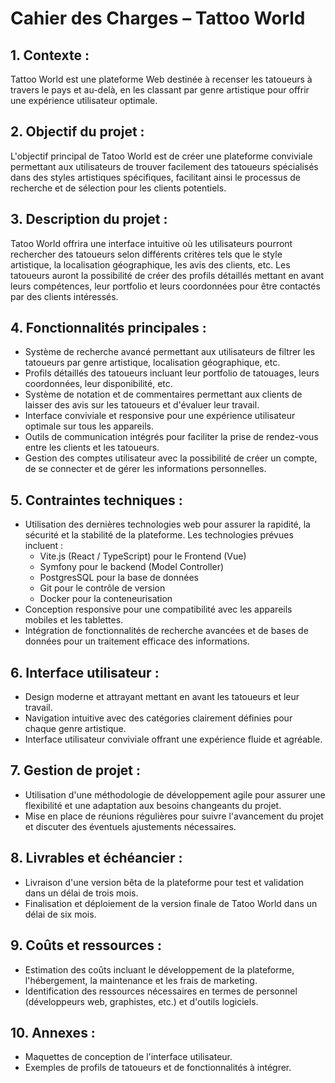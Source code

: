 # Cahier des Charges – Tattoo World


## 1. Contexte :

Tattoo World est une plateforme Web destinée à recenser les tatoueurs à travers le pays et au-delà, en les classant par genre artistique pour offrir une expérience utilisateur optimale.

## 2. Objectif du projet :

L'objectif principal de Tatoo World est de créer une plateforme conviviale permettant aux utilisateurs de trouver facilement des tatoueurs spécialisés dans des styles artistiques spécifiques, facilitant ainsi le processus de recherche et de sélection pour les clients potentiels.

## 3. Description du projet :

Tatoo World offrira une interface intuitive où les utilisateurs pourront rechercher des tatoueurs selon différents critères tels que le style artistique, la localisation géographique, les avis des clients, etc. Les tatoueurs auront la possibilité de créer des profils détaillés mettant en avant leurs compétences, leur portfolio et leurs coordonnées pour être contactés par des clients intéressés.

## 4. Fonctionnalités principales :

- Système de recherche avancé permettant aux utilisateurs de filtrer les tatoueurs par genre artistique, localisation géographique, etc.
- Profils détaillés des tatoueurs incluant leur portfolio de tatouages, leurs coordonnées, leur disponibilité, etc.
- Système de notation et de commentaires permettant aux clients de laisser des avis sur les tatoueurs et d'évaluer leur travail.
- Interface conviviale et responsive pour une expérience utilisateur optimale sur tous les appareils.
- Outils de communication intégrés pour faciliter la prise de rendez-vous entre les clients et les tatoueurs.
- Gestion des comptes utilisateur avec la possibilité de créer un compte, de se connecter et de gérer les informations personnelles.

## 5. Contraintes techniques :

- Utilisation des dernières technologies web pour assurer la rapidité, la sécurité et la stabilité de la plateforme. Les technologies prévues incluent :
    - Vite.js (React / TypeScript) pour le Frontend (Vue)
    - Symfony pour le backend (Model Controller)
    - PostgresSQL pour la base de données
    - Git pour le contrôle de version
    - Docker pour la conteneurisation
- Conception responsive pour une compatibilité avec les appareils mobiles et les tablettes.
- Intégration de fonctionnalités de recherche avancées et de bases de données pour un traitement efficace des informations.

## 6. Interface utilisateur :

- Design moderne et attrayant mettant en avant les tatoueurs et leur travail.
- Navigation intuitive avec des catégories clairement définies pour chaque genre artistique.
- Interface utilisateur conviviale offrant une expérience fluide et agréable.

## 7. Gestion de projet :

- Utilisation d'une méthodologie de développement agile pour assurer une flexibilité et une adaptation aux besoins changeants du projet.
- Mise en place de réunions régulières pour suivre l'avancement du projet et discuter des éventuels ajustements nécessaires.

## 8. Livrables et échéancier :

- Livraison d'une version bêta de la plateforme pour test et validation dans un délai de trois mois.
- Finalisation et déploiement de la version finale de Tatoo World dans un délai de six mois.

## 9. Coûts et ressources :

- Estimation des coûts incluant le développement de la plateforme, l'hébergement, la maintenance et les frais de marketing.
- Identification des ressources nécessaires en termes de personnel (développeurs web, graphistes, etc.) et d'outils logiciels.

## 10. Annexes :

- Maquettes de conception de l'interface utilisateur.
- Exemples de profils de tatoueurs et de fonctionnalités à intégrer.
